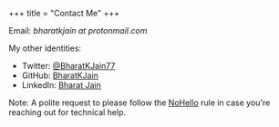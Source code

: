 +++
title = "Contact Me"
+++

Email: _bharatkjain at protonmail.com_

My other identities:

*   Twitter: [@BharatKJain77](https://twitter.com/BharatKJain77)
*   GitHub: [BharatKJain](https://github.com/BharatKJain)
*   LinkedIn: [Bharat Jain](https://www.linkedin.com/in/bharat-jain-370635136/)

Note: A polite request to please follow the [NoHello](https://www.nohello.com/2013/01/please-dont-say-just-hello-in-chat.html?m=1&ref=mrkaran.dev) rule in case you're reaching out for technical help.